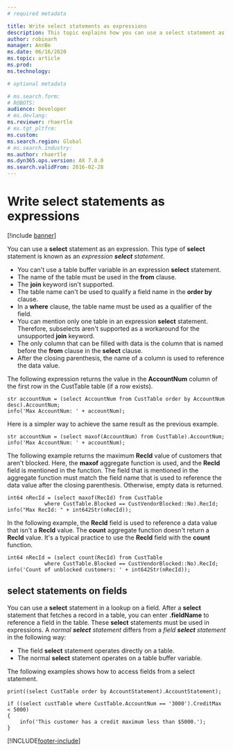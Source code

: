 ```yaml
---
# required metadata

title: Write select statements as expressions
description: This topic explains how you can use a select statement as an expression.
author: robinarh
manager: AnnBe
ms.date: 06/16/2020
ms.topic: article
ms.prod: 
ms.technology: 

# optional metadata

# ms.search.form: 
# ROBOTS: 
audience: Developer
# ms.devlang: 
ms.reviewer: rhaertle
# ms.tgt_pltfrm: 
ms.custom:
ms.search.region: Global
# ms.search.industry: 
ms.author: rhaertle
ms.dyn365.ops.version: AX 7.0.0
ms.search.validFrom: 2016-02-28
---
```


# Write select statements as expressions

[!include [banner](../../includes/banner.md)]

You can use a **select** statement as an expression. This type of **select** statement is known as an *expression **select** statement*.

+ You can't use a table buffer variable in an expression **select** statement.
+ The name of the table must be used in the **from** clause.
+ The **join** keyword isn't supported.
+ The table name can't be used to qualify a field name in the **order by** clause.
+ In a **where** clause, the table name must be used as a qualifier of the field.
+ You can mention only one table in an expression **select** statement. Therefore, subselects aren't supported as a workaround for the unsupported **join** keyword.
+ The only column that can be filled with data is the column that is named before the **from** clause in the **select** clause.
+ After the closing parenthesis, the name of a column is used to reference the data value.

The following expression returns the value in the **AccountNum** column of the first row in the CustTable table (if a row exists).

```xpp
str accountNum = (select AccountNum from CustTable order by AccountNum desc).AccountNum;
info('Max AccountNum: ' + accountNum);
```

Here is a simpler way to achieve the same result as the previous example.

```xpp
str accountNum = (select maxof(AccountNum) from CustTable).AccountNum;
info('Max AccountNum: ' + accountNum);
```

The following example returns the maximum **RecId** value of customers that aren't blocked. Here, the **maxof** aggregate function is used, and the **RecId** field is mentioned in the function. The field that is mentioned in the aggregate function must match the field name that is used to reference the data value after the closing parenthesis. Otherwise, empty data is returned.

```xpp
int64 nRecId = (select maxof(RecId) from CustTable
            where CustTable.Blocked == CustVendorBlocked::No).RecId;
info("Max RecId: " + int642Str(nRecId));
```

In the following example, the **RecId** field is used to reference a data value that isn't a **RecId** value. The **count** aggregate function doesn't return a **RecId** value. It's a typical practice to use the **RecId** field with the **count** function.

```xpp
int64 nRecId = (select count(RecId) from CustTable
            where CustTable.Blocked == CustVendorBlocked::No).RecId;
info('Count of unblocked customers: ' + int642Str(nRecId));
```

## select statements on fields

You can use a **select** statement in a lookup on a field. After a **select** statement that fetches a record in a table, you can enter **.fieldName** to reference a field in the table. These **select** statements must be used in expressions. A *normal **select** statement* differs from a *field **select** statement* in the following way:

+ The field **select** statement operates directly on a table.
+ The normal **select** statement operates on a table buffer variable.

The following examples shows how to access fields from a select statement.

```xpp
print((select CustTable order by AccountStatement).AccountStatement);

if ((select custTable where CustTable.AccountNum == '3000').CreditMax < 5000)
{
    info('This customer has a credit maximum less than $5000.');
}
```


[!INCLUDE[footer-include](../../../../includes/footer-banner.md)]